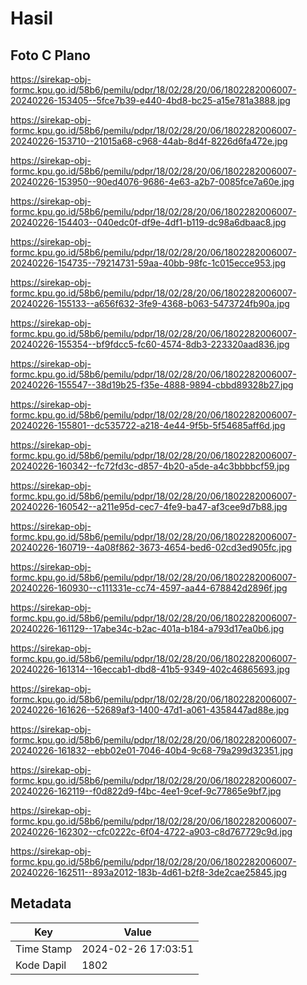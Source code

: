 # Hasil

## Foto C Plano

https://sirekap-obj-formc.kpu.go.id/58b6/pemilu/pdpr/18/02/28/20/06/1802282006007-20240226-153405--5fce7b39-e440-4bd8-bc25-a15e781a3888.jpg

https://sirekap-obj-formc.kpu.go.id/58b6/pemilu/pdpr/18/02/28/20/06/1802282006007-20240226-153710--21015a68-c968-44ab-8d4f-8226d6fa472e.jpg

https://sirekap-obj-formc.kpu.go.id/58b6/pemilu/pdpr/18/02/28/20/06/1802282006007-20240226-153950--90ed4076-9686-4e63-a2b7-0085fce7a60e.jpg

https://sirekap-obj-formc.kpu.go.id/58b6/pemilu/pdpr/18/02/28/20/06/1802282006007-20240226-154403--040edc0f-df9e-4df1-b119-dc98a6dbaac8.jpg

https://sirekap-obj-formc.kpu.go.id/58b6/pemilu/pdpr/18/02/28/20/06/1802282006007-20240226-154735--79214731-59aa-40bb-98fc-1c015ecce953.jpg

https://sirekap-obj-formc.kpu.go.id/58b6/pemilu/pdpr/18/02/28/20/06/1802282006007-20240226-155133--a656f632-3fe9-4368-b063-5473724fb90a.jpg

https://sirekap-obj-formc.kpu.go.id/58b6/pemilu/pdpr/18/02/28/20/06/1802282006007-20240226-155354--bf9fdcc5-fc60-4574-8db3-223320aad836.jpg

https://sirekap-obj-formc.kpu.go.id/58b6/pemilu/pdpr/18/02/28/20/06/1802282006007-20240226-155547--38d19b25-f35e-4888-9894-cbbd89328b27.jpg

https://sirekap-obj-formc.kpu.go.id/58b6/pemilu/pdpr/18/02/28/20/06/1802282006007-20240226-155801--dc535722-a218-4e44-9f5b-5f54685aff6d.jpg

https://sirekap-obj-formc.kpu.go.id/58b6/pemilu/pdpr/18/02/28/20/06/1802282006007-20240226-160342--fc72fd3c-d857-4b20-a5de-a4c3bbbbcf59.jpg

https://sirekap-obj-formc.kpu.go.id/58b6/pemilu/pdpr/18/02/28/20/06/1802282006007-20240226-160542--a211e95d-cec7-4fe9-ba47-af3cee9d7b88.jpg

https://sirekap-obj-formc.kpu.go.id/58b6/pemilu/pdpr/18/02/28/20/06/1802282006007-20240226-160719--4a08f862-3673-4654-bed6-02cd3ed905fc.jpg

https://sirekap-obj-formc.kpu.go.id/58b6/pemilu/pdpr/18/02/28/20/06/1802282006007-20240226-160930--c111331e-cc74-4597-aa44-678842d2896f.jpg

https://sirekap-obj-formc.kpu.go.id/58b6/pemilu/pdpr/18/02/28/20/06/1802282006007-20240226-161129--17abe34c-b2ac-401a-b184-a793d17ea0b6.jpg

https://sirekap-obj-formc.kpu.go.id/58b6/pemilu/pdpr/18/02/28/20/06/1802282006007-20240226-161314--16eccab1-dbd8-41b5-9349-402c46865693.jpg

https://sirekap-obj-formc.kpu.go.id/58b6/pemilu/pdpr/18/02/28/20/06/1802282006007-20240226-161626--52689af3-1400-47d1-a061-4358447ad88e.jpg

https://sirekap-obj-formc.kpu.go.id/58b6/pemilu/pdpr/18/02/28/20/06/1802282006007-20240226-161832--ebb02e01-7046-40b4-9c68-79a299d32351.jpg

https://sirekap-obj-formc.kpu.go.id/58b6/pemilu/pdpr/18/02/28/20/06/1802282006007-20240226-162119--f0d822d9-f4bc-4ee1-9cef-9c77865e9bf7.jpg

https://sirekap-obj-formc.kpu.go.id/58b6/pemilu/pdpr/18/02/28/20/06/1802282006007-20240226-162302--cfc0222c-6f04-4722-a903-c8d767729c9d.jpg

https://sirekap-obj-formc.kpu.go.id/58b6/pemilu/pdpr/18/02/28/20/06/1802282006007-20240226-162511--893a2012-183b-4d61-b2f8-3de2cae25845.jpg


## Metadata

| Key        | Value               |
| ---------- | ------------------- |
| Time Stamp | 2024-02-26 17:03:51 |
| Kode Dapil | 1802                |



